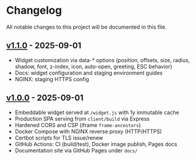# Changelog

All notable changes to this project will be documented in this file.

## [v1.1.0] - 2025-09-01
- Widget customization via data-* options (position, offsets, size, radius, shadow, font, z-index, icon, auto-open, greeting, ESC behavior)
- Docs: widget configuration and staging environment guides
- NGINX: staging HTTPS config

## [v1.0.0] - 2025-09-01
- Embeddable widget served at `/widget.js` with 1y immutable cache
- Production SPA serving from `client/build` via Express
- Hardened CORS and CSP (iframe `frame-ancestors`)
- Docker Compose with NGINX reverse proxy (HTTP/HTTPS)
- Certbot scripts for TLS issue/renew
- GitHub Actions: CI (build/test), Docker image publish, Pages docs
- Documentation site via GitHub Pages under `docs/`

[Unreleased]: https://github.com/smartroutelogistics/Chatbot/compare/v1.1.0...main
[v1.1.0]: https://github.com/smartroutelogistics/Chatbot/releases/tag/v1.1.0
[v1.0.0]: https://github.com/smartroutelogistics/Chatbot/releases/tag/v1.0.0
